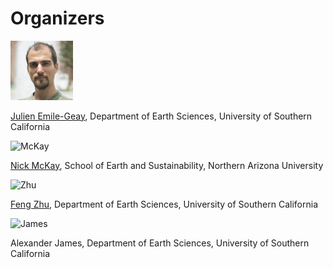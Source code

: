 # Organizers

<img src="images/julien.jpg" alt="Emile-Geay" width="100">

[Julien Emile-Geay](https://dornsife.usc.edu/cf/faculty-and-staff/faculty.cfm?pid=1023062), Department of Earth Sciences, University of Southern California



<img scr="images/nick.jpeg" alt="McKay" width="100">

[Nick McKay](https://www.isi.edu/people/dkhider/about), School of Earth and Sustainability, Northern Arizona University

<img scr="images/feng.jpg" alt="Zhu" width="100">

[Feng Zhu](https://earth.usc.edu/~fengzhu/), Department of Earth Sciences, University of Southern California

<img scr="images/alex.png" alt="James" width="100">

Alexander James, Department of Earth Sciences, University of Southern California
